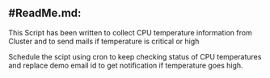 #ReadMe.md:
-----------

This Script has been written to collect CPU temperature information from Cluster and to send  mails if temperature is critical or high

Schedule the scipt using cron to keep checking status of CPU temperatures and replace demo  email id to get notification if temperature goes high.
